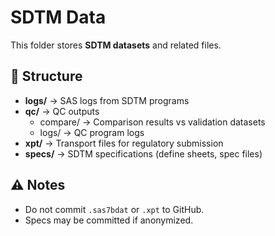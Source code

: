 # SDTM Data

This folder stores **SDTM datasets** and related files.

## 📌 Structure
- **logs/** → SAS logs from SDTM programs
- **qc/** → QC outputs
  - compare/ → Comparison results vs validation datasets
  - logs/ → QC program logs
- **xpt/** → Transport files for regulatory submission
- **specs/** → SDTM specifications (define sheets, spec files)

## ⚠️ Notes
- Do not commit `.sas7bdat` or `.xpt` to GitHub.
- Specs may be committed if anonymized.
